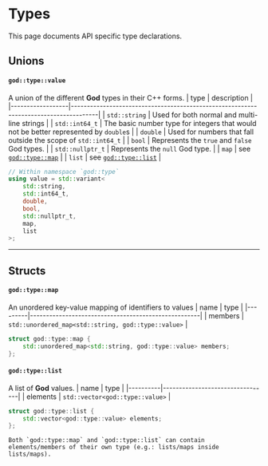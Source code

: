 <!--
SPDX-FileCopyrightText: 2025 Will Reed <wreed@disroot.org>

SPDX-License-Identifier: LGPL-3.0-or-later
-->
Types
=====
This page documents API specific type declarations.

Unions
------

#### `god::type::value`
A union of the different **God** types in their C++ forms.
| type             | description                                                                          |
|------------------|--------------------------------------------------------------------------------------|
| `std::string`    | Used for both normal and multi-line strings                                          |
| `std::int64_t`   | The basic number type for integers that would not be better represented by `double`s |
| `double`         | Used for numbers that fall outside the scope of `std::int64_t`                       |
| `bool`           | Represents the `true` and `false` God types.                                         |
| `std::nullptr_t` | Represents the `null` God type.                                                      |
| `map`            | see [`god::type::map`](#godtypemap)                                                  |
| `list`           | see [`god::type::list`](#godtypelist)                                                |
```cpp
// Within namespace `god::type`
using value = std::variant<
    std::string,
    std::int64_t,
    double,
    bool,
    std::nullptr_t,
    map,
    list
>;
```

---
Structs
-------

#### `god::type::map`
An unordered key-value mapping of identifiers to values
| name    | type                                                |
|---------|-----------------------------------------------------|
| members | `std::unordered_map<std::string, god::type::value>` |
```cpp
struct god::type::map {
    std::unordered_map<std::string, god::type::value> members;
};
```

#### `god::type::list`
A list of **God** values.
| name     | type                            |
|----------|---------------------------------|
| elements | `std::vector<god::type::value>` |
```cpp
struct god::type::list {
    std::vector<god::type::value> elements;
};
```
~~~admonish note
Both `god::type::map` and `god::type::list` can contain elements/members of their own type (e.g.: lists/maps inside lists/maps).
~~~